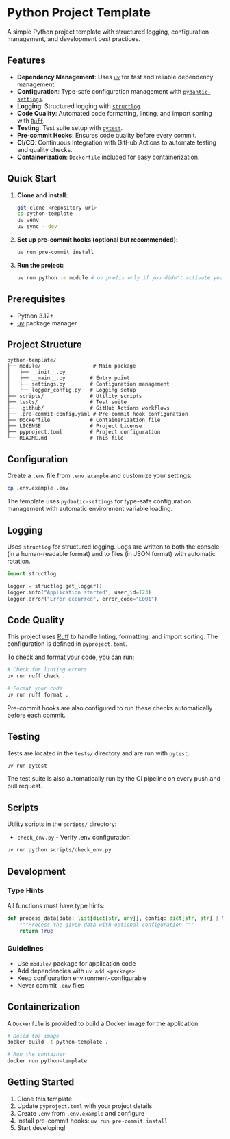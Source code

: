 # Python Project Template

A simple Python project template with structured logging, configuration management, and development best practices.

## Features

- **Dependency Management**: Uses [`uv`](https://docs.astral.sh/uv/) for fast and reliable dependency management.
- **Configuration**: Type-safe configuration management with [`pydantic-settings`](https://docs.pydantic.dev/latest/concepts/pydantic_settings/).
- **Logging**: Structured logging with [`structlog`](https://www.structlog.org/en/stable/).
- **Code Quality**: Automated code formatting, linting, and import sorting with [`Ruff`](https://docs.astral.sh/ruff/).
- **Testing**: Test suite setup with [`pytest`](https://docs.pytest.org/en/latest/).
- **Pre-commit Hooks**: Ensures code quality before every commit.
- **CI/CD**: Continuous Integration with GitHub Actions to automate testing and quality checks.
- **Containerization**: `Dockerfile` included for easy containerization.

## Quick Start

1.  **Clone and install:**

    ```bash
    git clone <repository-url>
    cd python-template
    uv venv
    uv sync --dev
    ```

2.  **Set up pre-commit hooks (optional but recommended):**

    ```bash
    uv run pre-commit install
    ```

3.  **Run the project:**
    ```bash
    uv run python -m module # uv prefix only if you didn't activate your venv yet.
    ```

## Prerequisites

- Python 3.12+
- [uv](https://docs.astral.sh/uv/) package manager

## Project Structure

```
python-template/
├── module/                 # Main package
│   ├── __init__.py
│   ├── __main__.py        # Entry point
│   ├── settings.py        # Configuration management
│   └── logger_config.py   # Logging setup
├── scripts/               # Utility scripts
├── tests/                 # Test suite
├── .github/               # GitHub Actions workflows
├── .pre-commit-config.yaml # Pre-commit hook configuration
├── Dockerfile             # Containerization file
├── LICENSE                # Project License
├── pyproject.toml         # Project configuration
└── README.md              # This file
```

## Configuration

Create a `.env` file from `.env.example` and customize your settings:

```bash
cp .env.example .env
```

The template uses `pydantic-settings` for type-safe configuration management with automatic environment variable loading.

## Logging

Uses `structlog` for structured logging. Logs are written to both the console (in a human-readable format) and to files (in JSON format) with automatic rotation.

```python
import structlog

logger = structlog.get_logger()
logger.info("Application started", user_id=123)
logger.error("Error occurred", error_code="E001")
```

## Code Quality

This project uses [Ruff](https://docs.astral.sh/ruff/) to handle linting, formatting, and import sorting. The configuration is defined in `pyproject.toml`.

To check and format your code, you can run:

```bash
# Check for linting errors
uv run ruff check .

# Format your code
uv run ruff format .
```

Pre-commit hooks are also configured to run these checks automatically before each commit.

## Testing

Tests are located in the `tests/` directory and are run with `pytest`.

```bash
uv run pytest
```

The test suite is also automatically run by the CI pipeline on every push and pull request.

## Scripts

Utility scripts in the `scripts/` directory:

- `check_env.py` - Verify .env configuration

```bash
uv run python scripts/check_env.py
```

## Development

### Type Hints

All functions must have type hints:

```python
def process_data(data: list[dict[str, any]], config: dict[str, str] | None = None) -> bool:
    """Process the given data with optional configuration."""
    return True
```

### Guidelines

- Use `module/` package for application code
- Add dependencies with `uv add <package>`
- Keep configuration environment-configurable
- Never commit `.env` files

## Containerization

A `Dockerfile` is provided to build a Docker image for the application.

```bash
# Build the image
docker build -t python-template .

# Run the container
docker run python-template
```

## Getting Started

1.  Clone this template
2.  Update `pyproject.toml` with your project details
3.  Create `.env` from `.env.example` and configure
4.  Install pre-commit hooks: `uv run pre-commit install`
5.  Start developing!
